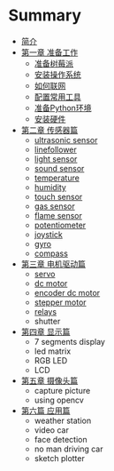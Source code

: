 # Summary

* [简介](README.md)
* [第一章 准备工作](chapter1.md)
   * [准备树莓派](prepare.md)
   * [安装操作系统](install_system.md)
   * [如何联网](how_to_connect_the_internet.md)
   * [配置常用工具](configuration_for_rpi.md)
   * [准备Python环境](ready_for_python.md)
   * [安装硬件](prepare_for_hardware.md)
* [第二章 传感器篇](chapter2.md)
   * [ultrasonic sensor](ultrasonic_sensor.md)
   * [linefollower](linefollower.md)
   * [light sensor](light_sensor.md)
   * [sound sensor](sound_sensor.md)
   * [temperature](temperature.md)
   * [humidity](humidity.md)
   * [touch sensor](touch_sensor.md)
   * [gas sensor](gas_sensor.md)
   * [flame sensor](flame_sensor.md)
   * [potentiometer](potentiometer.md)
   * [joystick](joystick.md)
   * [gyro](gyro.md)
   * [compass](compass.md)
* [第三章 电机驱动篇](chapter3.md)
   * [servo](servo.md)
   * [dc motor](dc_motor.md)
   * [encoder dc motor](encoder_dc_motor.md)
   * [stepper motor](stepper_motor.md)
   * [relays](relays.md)
   * shutter
* [第四章 显示篇](chapter4.md)
   * 7 segments display
   * led matrix
   * RGB LED
   * LCD
* [第五章 摄像头篇](chapter5.md)
   * capture picture
   * using opencv
* [第六篇 应用篇](chapter6.md)
   * weather station
   * video car
   * face detection
   * no man driving car
   * sketch plotter

